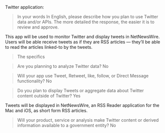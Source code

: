 Twitter application:

> In your words
> In English, please describe how you plan to use Twitter data and/or APIs. The more detailed the response, the easier it is to review and approve.

This app will be used to monitor Twitter and display tweets in NetNewsWire. Users will be able receive tweets as if they are RSS articles — they’ll be able to read the articles linked-to by the tweets.

> The specifics

> Are you planning to analyze Twitter data?
No

> Will your app use Tweet, Retweet, like, follow, or Direct Message functionality?
No

> Do you plan to display Tweets or aggregate data about Twitter content outside of Twitter?
Yes

Tweets will be displayed in NetNewsWire, an RSS Reader application for the Mac and iOS, as short form RSS articles.

> Will your product, service or analysis make Twitter content or derived information available to a government entity?
No